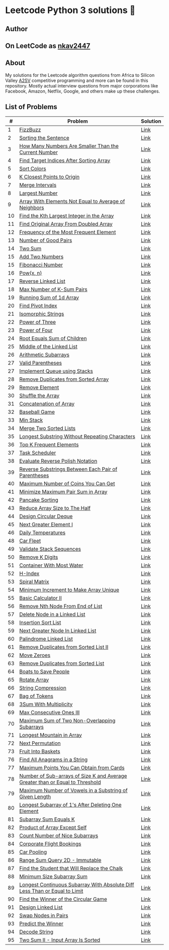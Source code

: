 # Leetcode Python 3 solutions 🚀

## Author

## On LeetCode as [nkav2447](https://leetcode.com/nkav2447/)

## About

My solutions for the Leetcode algorithm questions from Africa to Silicon Valley [A2SV](https://a2sv.org/) competitive programming and more can be found in this repository. Mostly actual interview questions from major corporations like Facebook, Amazon, Netflix, Google, and others make up these challenges.

## List of Problems

| #   | Problem                                                                                                                                                                                       | Solution                                                                                                                   |
| --- | --------------------------------------------------------------------------------------------------------------------------------------------------------------------------------------------- | -------------------------------------------------------------------------------------------------------------------------- |
| 1   | [FizzBuzz](https://leetcode.com/problems/fizz-buzz/)                                                                                                                                          | [Link](https://github.com/nkav2447/competitive_programming/blob/main/solutions/fizz-buzz.py)                               |
| 2   | [Sorting the Sentence](https://leetcode.com/problems/sorting-the-sentence/)                                                                                                                   | [Link](https://github.com/nkav2447/competitive_programming/blob/main/solutions/sorting_the_sentence.py)                    |
| 3   | [How Many Numbers Are Smaller Than the Current Number](https://leetcode.com/problems/how-many-numbers-are-smaller-than-the-current-number/)                                                   | [Link](https://github.com/nkav2447/competitive_programming/blob/main/solutions/smaller_than_current.py)                    |
| 4   | [Find Target Indices After Sorting Array](https://leetcode.com/problems/find-target-indices-after-sorting-array/)                                                                             | [Link](https://github.com/nkav2447/competitive_programming/blob/main/solutions/find_target_index.py)                       |
| 5   | [Sort Colors](https://leetcode.com/problems/sort-colors/)                                                                                                                                     | [Link](https://github.com/nkav2447/competitive_programming/blob/main/solutions/sort_colors.py)                             |
| 6   | [ K Closest Points to Origin](https://leetcode.com/problems/k-closest-points-to-origin/)                                                                                                      | [Link](https://github.com/nkav2447/competitive_programming/blob/main/solutions/k_to_the_origin.py)                         |
| 7   | [ Merge Intervals](https://leetcode.com/problems/merge-intervals/)                                                                                                                            | [Link](https://github.com/nkav2447/competitive_programming/blob/main/solutions/merge_intervals.py)                         |
| 8   | [ Largest Number](https://leetcode.com/problems/largest-number/)                                                                                                                              | [Link](https://github.com/nkav2447/competitive_programming/blob/main/solutions/largest_number.py)                          |
| 9   | [ Array With Elements Not Equal to Average of Neighbors](https://leetcode.com/problems/array-with-elements-not-equal-to-average-of-neighbors/)                                                | [Link](https://github.com/nkav2447/competitive_programming/blob/main/solutions/rearrange_arr.py)                           |
| 10  | [ Find the Kth Largest Integer in the Array](https://leetcode.com/problems/find-the-kth-largest-integer-in-the-array/)                                                                        | [Link](https://github.com/nkav2447/competitive_programming/blob/main/solutions/kth_largest.py)                             |
| 11  | [ Find Original Array From Doubled Array](https://leetcode.com/problems/find-original-array-from-doubled-array/)                                                                              | [Link](https://github.com/nkav2447/competitive_programming/blob/main/solutions/find_original_array.py)                     |
| 12  | [ Frequency of the Most Frequent Element](https://leetcode.com/problems/frequency-of-the-most-frequent-element/)                                                                              | [Link](https://github.com/nkav2447/competitive_programming/blob/main/solutions/max__frequency.py)                          |
| 13  | [ Number of Good Pairs](https://leetcode.com/problems/number-of-good-pairs/)                                                                                                                  | [Link](https://github.com/nkav2447/competitive_programming/blob/main/solutions/num_of_identical_pairs.py)                  |
| 14  | [ Two Sum](https://leetcode.com/problems/two-sum/)                                                                                                                                            | [Link](https://github.com/nkav2447/competitive_programming/blob/main/solutions/two_sum.py)                                 |
| 15  | [ Add Two Numbers](https://leetcode.com/problems/add-two-numbers/)                                                                                                                            | [Link](https://github.com/nkav2447/competitive_programming/blob/main/solutions/add_two_numbers.py)                         |
| 15  | [ Fibonacci Number](https://leetcode.com/problems/fibonacci-number/)                                                                                                                          | [Link](https://github.com/nkav2447/competitive_programming/blob/main/solutions/fibonacci_number.py)                        |
| 16  | [ Pow(x, n)](https://leetcode.com/problems/powx-n/)                                                                                                                                           | [Link](https://github.com/nkav2447/competitive_programming/blob/main/solutions/pow_fun.py)                                 |
| 17  | [ Reverse Linked List](https://leetcode.com/problems/reverse-linked-list/)                                                                                                                    | [Link](https://github.com/nkav2447/competitive_programming/blob/main/solutions/reverse_linked_list.py)                     |
| 18  | [ Max Number of K-Sum Pairs](https://leetcode.com/problems/max-number-of-k-sum-pairs/)                                                                                                        | [Link](https://github.com/nkav2447/competitive_programming/blob/main/solutions/max_no_of_k_sum_pairs.py)                   |
| 19  | [ Running Sum of 1d Array](https://leetcode.com/problems/running-sum-of-1d-array/)                                                                                                            | [Link](https://github.com/nkav2447/competitive_programming/blob/main/solutions/running_sum_of_1d_arr.py)                   |
| 20  | [ Find Pivot Index](https://leetcode.com/problems/find-pivot-index/)                                                                                                                          | [Link](https://github.com/nkav2447/competitive_programming/blob/main/solutions/find_pivot_index.py)                        |
| 21  | [ Isomorphic Strings](https://leetcode.com/problems/isomorphic-strings/)                                                                                                                      | [Link](https://github.com/nkav2447/competitive_programming/blob/main/solutions/isomorphic_strings.py)                      |
| 22  | [ Power of Three](https://leetcode.com/problems/power-of-three/)                                                                                                                              | [Link](https://github.com/nkav2447/competitive_programming/blob/main/solutions/power_of_three.py)                          |
| 23  | [ Power of Four](https://leetcode.com/problems/power-of-four/)                                                                                                                                | [Link](https://github.com/nkav2447/competitive_programming/blob/main/solutions/power_of_four.py)                           |
| 24  | [ Root Equals Sum of Children](https://leetcode.com/problems/root-equals-sum-of-children/)                                                                                                    | [Link](https://github.com/nkav2447/competitive_programming/blob/main/solutions/check_tree.py)                              |
| 25  | [ Middle of the Linked List](https://leetcode.com/problems/middle-of-the-linked-list/)                                                                                                        | [Link](https://github.com/nkav2447/competitive_programming/blob/main/solutions/mid_linked_list.py)                         |
| 26  | [ Arithmetic Subarrays](https://leetcode.com/problems/arithmetic-subarrays/)                                                                                                                  | [Link](https://github.com/nkav2447/competitive_programming/blob/main/solutions/arithmetic_sub_arr.py)                      |
| 27  | [ Valid Parentheses](https://leetcode.com/problems/valid-parentheses/)                                                                                                                        | [Link](https://github.com/nkav2447/competitive_programming/blob/main/solutions/vaild_parentheses.py)                       |
| 27  | [ Implement Queue using Stacks](https://leetcode.com/problems/implement-queue-using-stacks/)                                                                                                  | [Link](https://github.com/nkav2447/competitive_programming/blob/main/solutions/implement_queue.py)                         |
| 28  | [ Remove Duplicates from Sorted Array](https://leetcode.com/problems/remove-duplicates-from-sorted-array/)                                                                                    | [Link](https://github.com/nkav2447/competitive_programming/blob/main/solutions/remove_duplicates_from_sorted_array.py)     |
| 29  | [ Remove Element](https://leetcode.com/problems/remove-element/)                                                                                                                              | [Link](https://github.com/nkav2447/competitive_programming/blob/main/solutions/remove_element.py)                          |
| 30  | [ Shuffle the Array](https://leetcode.com/problems/shuffle-the-array/)                                                                                                                        | [Link](https://github.com/nkav2447/competitive_programming/blob/main/solutions/shuffle_the_array.py)                       |
| 31  | [ Concatenation of Array](https://leetcode.com/problems/concatenation-of-array/)                                                                                                              | [Link](https://github.com/nkav2447/competitive_programming/blob/main/solutions/concatnenation_of_array.py)                 |
| 32  | [ Baseball Game](https://leetcode.com/problems/baseball-game/)                                                                                                                                | [Link](https://github.com/nkav2447/competitive_programming/blob/main/solutions/baseball_game.py)                           |
| 33  | [ Min Stack](https://leetcode.com/problems/min-stack/)                                                                                                                                        | [Link](https://github.com/nkav2447/competitive_programming/blob/main/solutions/min_stack.py)                               |
| 34  | [ Merge Two Sorted Lists](https://leetcode.com/problems/merge-two-sorted-lists/)                                                                                                              | [Link](https://github.com/nkav2447/competitive_programming/blob/main/solutions/merger_two_sorted.py)                       |
| 35  | [ Longest Substring Without Repeating Characters](https://leetcode.com/problems/longest-substring-without-repeating-characters/)                                                              | [Link](https://github.com/nkav2447/competitive_programming/blob/main/solutions/longest_substr_without_rep.py)              |
| 36  | [ Top K Frequent Elements](https://leetcode.com/problems/top-k-frequent-elements/)                                                                                                            | [Link](https://github.com/nkav2447/competitive_programming/blob/main/solutions/top_k_elements.py)                          |
| 37  | [ Task Scheduler](https://leetcode.com/problems/task-scheduler/)                                                                                                                              | [Link](https://github.com/nkav2447/competitive_programming/blob/main/solutions/task_scheduler.py)                          |
| 38  | [ Evaluate Reverse Polish Notation](https://leetcode.com/problems/evaluate-reverse-polish-notation/)                                                                                          | [Link](https://github.com/nkav2447/competitive_programming/blob/main/solutions/evaluate_reverse_polish.py)                 |
| 39  | [ Reverse Substrings Between Each Pair of Parentheses](https://leetcode.com/problems/reverse-substrings-between-each-pair-of-parentheses/)                                                    | [Link](https://github.com/nkav2447/competitive_programming/blob/main/solutions/reverse_substr_between_each_pair.py)        |
| 40  | [ Maximum Number of Coins You Can Get](https://leetcode.com/problems/maximum-number-of-coins-you-can-get/)                                                                                    | [Link](https://github.com/nkav2447/competitive_programming/blob/main/solutions/max_no_of_coins.py)                         |
| 41  | [ Minimize Maximum Pair Sum in Array](https://leetcode.com/problems/minimize-maximum-pair-sum-in-array/s)                                                                                     | [Link](https://github.com/nkav2447/competitive_programming/blob/main/solutions/min_max_pair_sum.py)                        |
| 42  | [ Pancake Sorting](https://leetcode.com/problems/pancake-sorting/)                                                                                                                            | [Link](https://github.com/nkav2447/competitive_programming/blob/main/solutions/pancake_sorting.py)                         |
| 43  | [ Reduce Array Size to The Half](https://leetcode.com/problems/reduce-array-size-to-the-half/)                                                                                                | [Link](https://github.com/nkav2447/competitive_programming/blob/main/solutions/reduce_arr_to_half_size.py)                 |
| 44  | [ Design Circular Deque](https://leetcode.com/problems/design-circular-deque/)                                                                                                                | [Link](https://github.com/nkav2447/competitive_programming/blob/main/solutions/design_circular_deque.py)                   |
| 45  | [ Next Greater Element I](https://leetcode.com/problems/next-greater-element-i/)                                                                                                              | [Link](https://github.com/nkav2447/competitive_programming/blob/main/solutions/next_greater_element_I.py)                  |
| 46  | [ Daily Temperatures](https://leetcode.com/problems/daily-temperatures/)                                                                                                                      | [Link](https://github.com/nkav2447/competitive_programming/blob/main/solutions/daily_tempratures.py)                       |
| 48  | [ Car Fleet](https://leetcode.com/problems/car-fleet/)                                                                                                                                        | [Link](https://github.com/nkav2447/competitive_programming/blob/main/solutions/car_fleet.py)                               |
| 49  | [ Validate Stack Sequences](https://leetcode.com/problems/validate-stack-sequences/)                                                                                                          | [Link]()                                                                                                                   |
| 50  | [ Remove K Digits](https://leetcode.com/problems/remove-k-digits/)                                                                                                                            | [Link](https://leetcode.com/problems/remove-k-digits/)                                                                     |
| 51  | [ Container With Most Water](https://leetcode.com/problems/container-with-most-water/)                                                                                                        | [Link](https://github.com/nkav2447/competitive_programming/blob/main/solutions/container_with_most_water.py)               |
| 52  | [ H-Index](https://leetcode.com/problems/h-index/)                                                                                                                                            | [Link](https://github.com/nkav2447/competitive_programming/blob/main/solutions/h-index.py)                                 |
| 53  | [ Spiral Matrix](https://leetcode.com/problems/spiral-matrix/)                                                                                                                                | [Link](https://github.com/nkav2447/competitive_programming/blob/main/solutions/spiral_matrix.py)                           |
| 54  | [ Minimum Increment to Make Array Unique](https://leetcode.com/problems/minimum-increment-to-make-array-unique/)                                                                              | [Link](https://github.com/nkav2447/competitive_programming/blob/main/solutions/minimum_increment_to_make_unique.py)        |
| 55  | [ Basic Calculator II](https://leetcode.com/problems/basic-calculator-ii/)                                                                                                                    | [Link](https://github.com/nkav2447/competitive_programming/blob/main/solutions/basic_calculator_II.py)                     |
| 56  | [Remove Nth Node From End of List](https://leetcode.com/problems/remove-nth-node-from-end-of-list/)                                                                                           | [Link](https://github.com/nkav2447/competitive_programming/blob/main/solutions/remove_nth_from_end.py)                     |
| 57  | [ Delete Node in a Linked List](https://leetcode.com/problems/delete-node-in-a-linked-list/)                                                                                                  | [Link](https://github.com/nkav2447/competitive_programming/blob/main/solutions/delete_node.py)                             |
| 58  | [ Insertion Sort List](https://leetcode.com/problems/insertion-sort-list/)                                                                                                                    | [Link](https://github.com/nkav2447/competitive_programming/blob/main/solutions/insertion_sort_list.py)                     |
| 59  | [ Next Greater Node In Linked List](https://leetcode.com/problems/next-greater-node-in-linked-list/)                                                                                          | [Link](https://github.com/nkav2447/competitive_programming/blob/main/solutions/next_greater_node.py)                       |
| 60  | [ Palindrome Linked List](https://leetcode.com/problems/palindrome-linked-list/)                                                                                                              | [Link](https://github.com/nkav2447/competitive_programming/blob/main/solutions/palindrome_linked_list.py)                  |
| 61  | [ Remove Duplicates from Sorted List II](https://leetcode.com/problems/remove-duplicates-from-sorted-list-ii/)                                                                                | [Link](https://github.com/nkav2447/competitive_programming/blob/main/solutions/remove_duplicates_from_sorted_list_II.py)   |
| 62  | [ Move Zeroes](https://leetcode.com/problems/move-zeroes/submissions/)                                                                                                                        | [Link](https://github.com/nkav2447/competitive_programming/blob/main/solutions/move_zeroes.py)                             |
| 63  | [Remove Duplicates from Sorted List](https://leetcode.com/problems/remove-duplicates-from-sorted-list/)                                                                                       | [Link](https://github.com/nkav2447/competitive_programming/blob/main/solutions/remove_duplicates_from_sorted_list.py)      |
| 64  | [ Boats to Save People](https://leetcode.com/problems/boats-to-save-people/)                                                                                                                  | [Link](https://github.com/nkav2447/competitive_programming/blob/main/solutions/boats_to_save_people.py)                    |
| 65  | [ Rotate Array](https://leetcode.com/problems/rotate-array/)                                                                                                                                  | [Link](https://github.com/nkav2447/competitive_programming/blob/main/solutions/rotate_array.py)                            |
| 66  | [ String Compression](https://leetcode.com/problems/string-compression/)                                                                                                                      | [Link](https://github.com/nkav2447/competitive_programming/blob/main/solutions/string_compression.py)                      |
| 67  | [ Bag of Tokens](https://leetcode.com/problems/bag-of-tokens/)                                                                                                                                | [Link](https://github.com/nkav2447/competitive_programming/blob/main/solutions/bag_of_tokens.py)                           |
| 68  | [ 3Sum With Multiplicity](https://leetcode.com/problems/3sum-with-multiplicity/)                                                                                                              | [Link](https://github.com/nkav2447/competitive_programming/blob/main/solutions/3sum_with_multiplicity.py)                  |
| 69  | [ Max Consecutive Ones III](https://leetcode.com/problems/max-consecutive-ones-iii/)                                                                                                          | [Link](https://github.com/nkav2447/competitive_programming/blob/main/solutions/max_consecutive_ones.py)                    |
| 70  | [ Maximum Sum of Two Non-Overlapping Subarrays](https://leetcode.com/problems/maximum-sum-of-two-non-overlapping-subarrays/)                                                                  | [Link](https://github.com/nkav2447/competitive_programming/blob/main/solutions/maximum_som_two_non_overlapping_sub_arr.py) |
| 71  | [ Longest Mountain in Array](https://leetcode.com/problems/longest-mountain-in-array/)                                                                                                        | [Link](https://github.com/nkav2447/competitive_programming/blob/main/solutions/longest_mountain_arr.py)                    |
| 72  | [ Next Permutation](https://leetcode.com/problems/next-permutation/)                                                                                                                          | [Link](https://github.com/nkav2447/competitive_programming/blob/main/solutions/next_permutation.py)                        |
| 73  | [ Fruit Into Baskets](https://leetcode.com/problems/fruit-into-baskets/)                                                                                                                      | [Link](https://github.com/nkav2447/competitive_programming/blob/main/solutions/fruit_in_to_baskets.py)                     |
| 76  | [ Find All Anagrams in a String](https://leetcode.com/problems/find-all-anagrams-in-a-string/)                                                                                                | [Link](https://github.com/nkav2447/competitive_programming/blob/main/solutions/find_all_anagrams_in_a_string.py)           |
| 77  | [ Maximum Points You Can Obtain from Cards](https://leetcode.com/problems/maximum-points-you-can-obtain-from-cards/)                                                                          | [Link](https://github.com/nkav2447/competitive_programming/blob/main/solutions/max_score.py)                               |
| 78  | [Number of Sub-arrays of Size K and Average Greater than or Equal to Threshold](https://leetcode.com/problems/number-of-sub-arrays-of-size-k-and-average-greater-than-or-equal-to-threshold/) | [Link](https://github.com/nkav2447/competitive_programming/blob/main/solutions/number_of_sub_arrays.py)                    |
| 79  | [ Maximum Number of Vowels in a Substring of Given Length](https://leetcode.com/problems/maximum-number-of-vowels-in-a-substring-of-given-length/)                                            | [Link](https://github.com/nkav2447/competitive_programming/blob/main/solutions/max_vowels.py)                              |
| 80  | [ Longest Subarray of 1's After Deleting One Element](https://leetcode.com/problems/longest-subarray-of-1s-after-deleting-one-element/)                                                       | [Link](https://github.com/nkav2447/competitive_programming/blob/main/solutions/longest_sub_array.py)                       |
| 81  | [Subarray Sum Equals K ](https://leetcode.com/problems/subarray-sum-equals-k/)                                                                                                                | [Link](https://github.com/nkav2447/competitive_programming/blob/main/solutions/sub_array_sum.py)                           |
| 82  | [Product of Array Except Self ](https://leetcode.com/problems/product-of-array-except-self)                                                                                                   | [Link](https://github.com/nkav2447/competitive_programming/blob/main/solutions/product_of_array_except_self.py)            |
| 83  | [ Count Number of Nice Subarrays](https://leetcode.com/problems/count-number-of-nice-subarrays/)                                                                                              | [Link](https://github.com/nkav2447/competitive_programming/blob/main/solutions/count_number_of_sub_arrays.py)              |
| 84  | [Corporate Flight Bookings ](https://leetcode.com/problems/corporate-flight-bookings/)                                                                                                        | [Link](https://github.com/nkav2447/competitive_programming/blob/main/solutions/corporate_flight_booking.py)                |
| 85  | [Car Pooling ](https://leetcode.com/problems/car-pooling/)                                                                                                                                    | [Link](https://github.com/nkav2447/competitive_programming/blob/main/solutions/car_pooling.py)                             |
| 86  | [Range Sum Query 2D - Immutable](https://leetcode.com/problems/range-sum-query-2d-immutable/)                                                                                                 | [Link](https://github.com/nkav2447/competitive_programming/blob/main/solutions/range_sum_query_2d_immutable.py)            |
| 87  | [Find the Student that Will Replace the Chalk](https://leetcode.com/problems/find-the-student-that-will-replace-the-chalk/)                                                                   | [Link](https://github.com/nkav2447/competitive_programming/blob/main/solutions/find_student_that_replace_the_chalk.py)     |
| 88  | [Minimum Size Subarray Sum](https://leetcode.com/problems/minimum-size-subarray-sum/)                                                                                                         | [Link](https://github.com/nkav2447/competitive_programming/blob/main/solutions/min_size_sub_arr.py)                        |
| 89  | [Longest Continuous Subarray With Absolute Diff Less Than or Equal to Limit](https://leetcode.com/problems/longest-continuous-subarray-with-absolute-diff-less-than-or-equal-to-limit/)       | [Link](https://github.com/nkav2447/competitive_programming/blob/main/solutions/longest_cont_sub_arr.py)                    |
| 90  | [Find the Winner of the Circular Game](https://leetcode.com/problems/find-the-winner-of-the-circular-game/)                                                                                   | [Link](https://github.com/nkav2447/competitive_programming/blob/main/solutions/find_the_winner_of_the_circular_game.py)    |
| 91  | [ Design Linked List](https://leetcode.com/problems/design-linked-list/)                                                                                                                      | [Link](https://github.com/nkav2447/competitive_programming/blob/main/solutions/design_linked_list.py)                      |
| 92  | [ Swap Nodes in Pairs](https://leetcode.com/problems/swap-nodes-in-pairs/)                                                                                                                    | [Link](https://github.com/nkav2447/competitive_programming/blob/main/solutions/swap_node_in_pairs.py)                      |
| 93  | [Predict the Winner](https://leetcode.com/problems/predict-the-winner/)                                                                                                                       | [Link](https://github.com/nkav2447/competitive_programming/blob/main/solutions/predict_the_winner.py)                      |
| 94  | [Decode String](https://leetcode.com/problems/decode-string/)                                                                                                                                 | [Link](https://github.com/nkav2447/competitive_programming/blob/main/solutions/decode_string.py)                           |
| 95  | [Two Sum II - Input Array Is Sorted](https://leetcode.com/problems/two-sum-ii-input-array-is-sorted/)                                                                                         | [Link](https://github.com/nkav2447/competitive_programming/blob/main/solutions/two_sum_II.py)                              |
